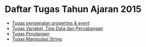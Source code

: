 # Daftar Tugas Tahun Ajaran 2015

- [Tugas pengenalan properties & event](https://classroom.github.com/assignment-invitations/355815782cabec3c52f5241d80efa16b)
- [Tugas Variabel, Tipe Data dan Percabangan](https://classroom.github.com/assignment-invitations/4945ca344242491e7a7ba13d19771f67)
- [Tugas Perulangan](https://classroom.github.com/assignment-invitations/7f6096fa2aa40a2cdcbefe6f2fd341c3)
- [Tugas Manipulasi String](https://github.com/polinema-gui/tugas-2015-04)

